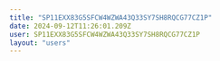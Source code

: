 ```yaml
---
title: "SP11EXX83G5SFCW4WZWA43Q33SY7SH8RQCG77CZ1P"
date: 2024-09-12T11:26:01.209Z
user: SP11EXX83G5SFCW4WZWA43Q33SY7SH8RQCG77CZ1P
layout: "users"
---
```

    